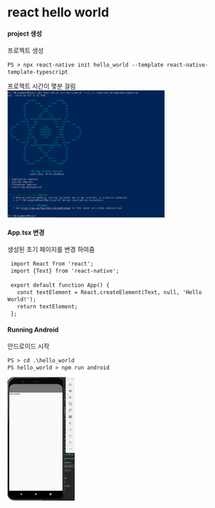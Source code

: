 # react hello world

#### project 생성
프로젝트 생성
````
PS > npx react-native init hello_world --template react-native-template-typescript
````
프로젝트 시간이 몇분 걸림     
<img src="/images/hello-world.PNG" width="70%" height="70%">  


#### App.tsx 변경
생성된 초기 페이지를 변경 하여줌
````
 import React from 'react';
 import {Text} from 'react-native';

 export default function App() {
   const textElement = React.createElement(Text, null, 'Hello World!');
   return textElement;
 };
````

#### Running Android
안드로이드 시작
````
PS > cd .\hello_world
PS hello_world > npm run android
````
<img src="/images/hello_world/luancher.PNG" width="30%" height="30%">  
